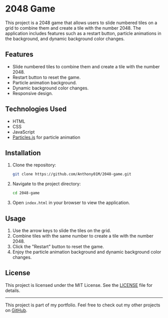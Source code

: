 # 2048 Game

This project is a 2048 game that allows users to slide numbered tiles on a grid to combine them and create a tile with the number 2048. The application includes features such as a restart button, particle animations in the background, and dynamic background color changes.

## Features

- Slide numbered tiles to combine them and create a tile with the number 2048.
- Restart button to reset the game.
- Particle animation background.
- Dynamic background color changes.
- Responsive design.

## Technologies Used

- HTML
- CSS
- JavaScript
- [Particles.js](https://vincentgarreau.com/particles.js/) for particle animation

## Installation

1. Clone the repository:
    ```sh
    git clone https://github.com/Anthony01M/2048-game.git
    ```
2. Navigate to the project directory:
    ```sh
    cd 2048-game
    ```
3. Open `index.html` in your browser to view the application.

## Usage

1. Use the arrow keys to slide the tiles on the grid.
2. Combine tiles with the same number to create a tile with the number 2048.
3. Click the "Restart" button to reset the game.
4. Enjoy the particle animation background and dynamic background color changes.

## License

This project is licensed under the MIT License. See the [LICENSE](LICENSE) file for details.

---

This project is part of my portfolio. Feel free to check out my other projects on [GitHub](https://github.com/Anthony01M).